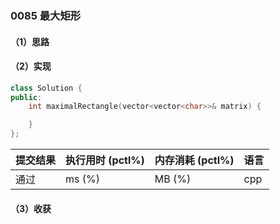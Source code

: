 ### 0085 最大矩形

#### （1）思路

#### （2）实现

```cpp
class Solution {
public:
    int maximalRectangle(vector<vector<char>>& matrix) {

    }
};
```

| 提交结果 | 执行用时 (pctl%) | 内存消耗 (pctl%) | 语言 |
|:---------|:-----------------|:-----------------|:-----|
| 通过     |  ms (%)   |  MB (%)  | cpp  |

#### （3）收获
